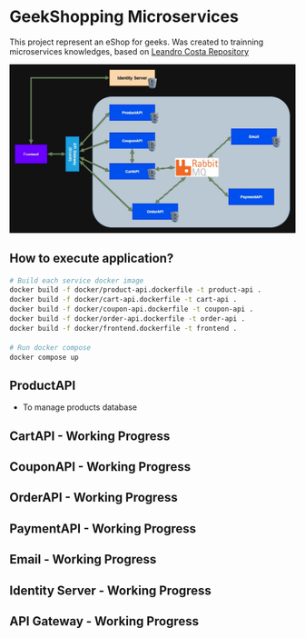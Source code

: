 # GeekShopping Microservices

This project represent an eShop for geeks. Was created to trainning microservices knowledges, based on [Leandro Costa Repository](https://github.com/leandrocgsi/erudio-microservices-dotnet6)

![Microservices Architecture](microservices_architecture.jpg)

## How to execute application?

```bash
# Build each service docker image
docker build -f docker/product-api.dockerfile -t product-api .
docker build -f docker/cart-api.dockerfile -t cart-api .
docker build -f docker/coupon-api.dockerfile -t coupon-api .
docker build -f docker/order-api.dockerfile -t order-api .
docker build -f docker/frontend.dockerfile -t frontend .

# Run docker compose
docker compose up
```


## ProductAPI

- To manage products database

## CartAPI - Working Progress

## CouponAPI - Working Progress

## OrderAPI - Working Progress

## PaymentAPI - Working Progress

## Email - Working Progress

## Identity Server - Working Progress

## API Gateway - Working Progress